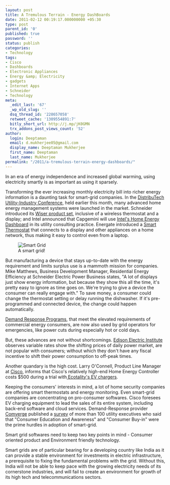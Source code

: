 ```yaml
---
layout: post
title: A Tremulous Terrain - Energy DashBoards
date: 2011-02-12 00:19:17.000000000 +05:30
type: post
parent_id: '0'
published: true
password: ''
status: publish
categories:
- Technology
tags:
- Cisco
- Dashboards
- Electronic Appliances
- Energy &amp; Electricity
- gadgets
- Internet Apps
- Schneider
- Technology
meta:
  _edit_last: '67'
  _wp_old_slug: ''
  dsq_thread_id: '228657058'
  retweet_cache: '1309554891:7'
  bitly_short_url: http://j.mp/jK0GMN
  trx_addons_post_views_count: '52'
author:
  login: Deeptaman
  email: d.mukherjee05@gmail.com
  display_name: Deeptaman Mukherjee
  first_name: Deeptaman
  last_name: Mukherjee
permalink: "/2011/a-tremulous-terrain-energy-dashboards/"
---
```

<p>In an era of energy independence and increased global warming, using electricity smartly is as important as using it sparsely. </p>
<p>Transforming the ever increasing monthly electricity bill into richer energy information is a daunting task for smart-grid companies. In the <a href="http://www.biztradeshows.com/trade-events/distributech-conference-exhibition.html">DistribuTech Utility-Industry Conference</a>, held earlier this month, many advanced home energy management systems were launched in the market. Schneider introduced its <a href="http://news.cnet.com/8301-11128_3-20030254-54.html">Wiser product set</a>, inclusive of a wireless thermostat and a display; and Intel announced that Capgemini will use <a href="http://news.cnet.com/8301-11128_3-20018238-54.html">Intel's Home Energy Dashboard</a> in its utility consulting practice. Energate introduced a <a href="http://www.businesswire.com/news/home/20110201005035/en/Leading-Provider-Home-Energy-Management-Solutions-ENERGATE">Smart Thermostat</a> that connects to a display and other appliances on a home network, thus making it easy to control even from a laptop.</p>

<figure><img src="/static/2011/02/smart-grid.jpg" alt="Smart Grid" class="alignright" /><br />
<figcaption>A smart grid!</figcaption>
</figure>
<p>But manufacturing a device that stays up-to-date with the energy requirement and limits surplus use is a mammoth mission for companies. Mike Matthews, Business Development Manager, Residential Energy Efficiency at Schneider Electric Power Business states, "A lot of displays just show energy information, but because they show this all the time, it's pretty easy to ignore as time goes on. We're trying to give a device the consumer can really engage with." To save money, a consumer could change the thermostat setting or delay running the dishwasher. If it's pre-programmed and connected device, the change could happen automatically.</p>
<p><a href="http://www.demandresponseprograms.com/">Demand Response Programs</a>, that meet the elevated requirements of commercial energy consumers, are now also used by grid operators for emergencies, like power cuts during especially hot or cold days.</p>
<p>But, these advances are not without shortcomings. <a href="http://www.eei.org">Edison Electric Institute</a> observes variable rates show the shifting prices of daily power market, are not popular with consumers; without which they don't have any fiscal incentive to shift their power consumption to off-peak times. </p>
<p>Another quandary is the high cost. Larry O'Connell, Product Line Manager at <a href="http://www.cisco.com">Cisco</a>, informs that Cisco's relatively high-end Home Energy Controller costs $500 during a trial with<a href="http://boomnews.info/ecotality-cisco-connect-internet-savvy-ev-charger/"> Ecotality's EV chargers</a>.</p>
<p>Keeping the consumers' interests in mind, a lot of home security companies are offering smart thermostats and energy monitoring. Even smart-grid companies are concentrating on pro-consumer softwares. Cisco foresees EV charging equipment to lead the sales of its entire system, including back-end software and cloud services. Demand-Response provider <a href="http://www.comverge.com/">Comverge</a> published a <a href="http://intelligentenergytoday.com/intelligent-energy-management/survey-results-utilities-executives-on-energy-efficiency-the-smart-grid/">survey</a> of more than 100 utility executives who said that "Consumer Education and Awareness" and "Consumer Buy-in" were the prime hurdles in adoption of smart-grid.</p>
<p>Smart grid softwares need to keep two key points in mind - Consumer oriented product and Environment friendly technology.</p>
<p>Smart grids are of particular bearing for a developing country like India as it can provide a stable environment for investments in electric infrastructure, a prerequisite to fixing the fundamental problems with the grid. Without this, India will not be able to keep pace with the growing electricity needs of its cornerstone industries, and will fail to create an environment for growth of its high tech and telecommunications sectors.</p>
